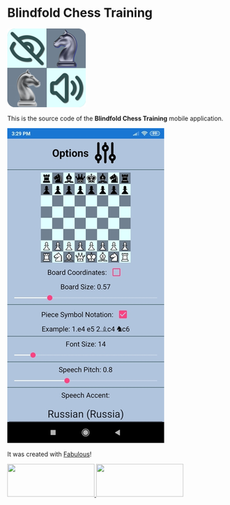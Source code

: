 # Blindfold Chess Training

![](readme_images/logo.png)

This is the source code of the **Blindfold Chess Training** mobile application.

![](readme_images/screenshot.jpg)

It was created with [Fabulous](https://fsprojects.github.io/Fabulous/)!

<a href='https://play.google.com/store/apps/details?id=com.github.mrdimosthenis.blindfoldchesstraining'>
    <img src='https://play.google.com/intl/en_us/badges/images/generic/en_badge_web_generic.png' width='200' height='75' />
</a> 

<a href='https://apps.apple.com/us/app/apple-store/id1553271236'>
    <img src='https://developer.apple.com/news/images/download-on-the-app-store-badge.png' width='200' height='75' />
</a>

